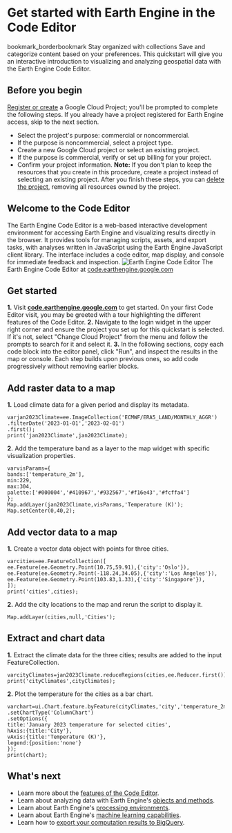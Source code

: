  
#  Get started with Earth Engine in the Code Editor 
bookmark_borderbookmark Stay organized with collections  Save and categorize content based on your preferences. 
This quickstart will give you an interactive introduction to visualizing and analyzing geospatial data with the Earth Engine Code Editor.
## Before you begin
[Register or create](https://console.cloud.google.com/earth-engine) a Google Cloud Project; you'll be prompted to complete the following steps. If you already have a project registered for Earth Engine access, skip to the next section. 
  * Select the project's purpose: commercial or noncommercial.
  * If the purpose is noncommercial, select a project type.
  * Create a new Google Cloud project or select an existing project.
  * If the purpose is commercial, verify or set up billing for your project.
  * Confirm your project information. 
**Note:** If you don't plan to keep the resources that you create in this procedure, create a project instead of selecting an existing project. After you finish these steps, you can [delete the project](https://cloud.google.com/resource-manager/docs/creating-managing-projects#shutting_down_projects), removing all resources owned by the project. 


## Welcome to the Code Editor
The Earth Engine Code Editor is a web-based interactive development environment for accessing Earth Engine and visualizing results directly in the browser. It provides tools for managing scripts, assets, and export tasks, with analyses written in JavaScript using the Earth Engine JavaScript client library. The interface includes a code editor, map display, and console for immediate feedback and inspection.
![Earth Engine Code Editor](https://developers.google.com/static/earth-engine/images/Code_editor.png) The Earth Engine Code Editor at [code.earthengine.google.com](https://code.earthengine.google.com)
## Get started
**1.** Visit [**code.earthengine.google.com**](https://code.earthengine.google.com) to get started. On your first Code Editor visit, you may be greeted with a tour highlighting the different features of the Code Editor.
**2.** Navigate to the login widget in the upper right corner and ensure the project you set up for this quickstart is selected. If it's not, select "Change Cloud Project" from the menu and follow the prompts to search for it and select it.
**3.** In the following sections, copy each code block into the editor panel, click "Run", and inspect the results in the map or console. Each step builds upon previous ones, so add code progressively without removing earlier blocks.
## Add raster data to a map
**1.** Load climate data for a given period and display its metadata. 
```
varjan2023Climate=ee.ImageCollection('ECMWF/ERA5_LAND/MONTHLY_AGGR')
.filterDate('2023-01-01','2023-02-01')
.first();
print('jan2023Climate',jan2023Climate);
```

**2.** Add the temperature band as a layer to the map widget with specific visualization properties. 
```
varvisParams={
bands:['temperature_2m'],
min:229,
max:304,
palette:['#000004','#410967','#932567','#f16e43','#fcffa4']
};
Map.addLayer(jan2023Climate,visParams,'Temperature (K)');
Map.setCenter(0,40,2);
```

## Add vector data to a map
**1.** Create a vector data object with points for three cities. 
```
varcities=ee.FeatureCollection([
ee.Feature(ee.Geometry.Point(10.75,59.91),{'city':'Oslo'}),
ee.Feature(ee.Geometry.Point(-118.24,34.05),{'city':'Los Angeles'}),
ee.Feature(ee.Geometry.Point(103.83,1.33),{'city':'Singapore'}),
]);
print('cities',cities);
```

**2.** Add the city locations to the map and rerun the script to display it. 
```
Map.addLayer(cities,null,'Cities');
```

## Extract and chart data
**1.** Extract the climate data for the three cities; results are added to the input FeatureCollection. 
```
varcityClimates=jan2023Climate.reduceRegions(cities,ee.Reducer.first());
print('cityClimates',cityClimates);
```

**2.** Plot the temperature for the cities as a bar chart. 
```
varchart=ui.Chart.feature.byFeature(cityClimates,'city','temperature_2m')
.setChartType('ColumnChart')
.setOptions({
title:'January 2023 temperature for selected cities',
hAxis:{title:'City'},
vAxis:{title:'Temperature (K)'},
legend:{position:'none'}
});
print(chart);
```

## What's next
  * Learn more about the [features of the Code Editor](https://developers.google.com/earth-engine/guides/playground).
  * Learn about analyzing data with Earth Engine's [objects and methods](https://developers.google.com/earth-engine/guides/objects_methods_overview).
  * Learn about Earth Engine's [processing environments](https://developers.google.com/earth-engine/guides/processing_environments).
  * Learn about Earth Engine's [machine learning capabilities](https://developers.google.com/earth-engine/guides/machine-learning).
  * Learn how to [export your computation results to BigQuery](https://developers.google.com/earth-engine/guides/exporting_to_bigquery).


